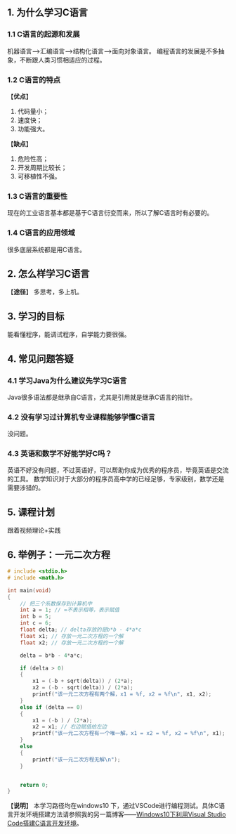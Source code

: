 
## 1. 为什么学习C语言
### 1.1 C语言的起源和发展
机器语言-->汇编语言-->结构化语言-->面向对象语言。
编程语言的发展是不多抽象，不断跟人类习惯相适应的过程。
### 1.2 C语言的特点
【**优点**】 
1. 代码量小；
2. 速度快；
3. 功能强大。

【**缺点**】
1. 危险性高；
2. 开发周期比较长；
3. 可移植性不强。

### 1.3 C语言的重要性
现在的工业语言基本都是基于C语言衍变而来，所以了解C语言时有必要的。

### 1.4 C语言的应用领域
很多底层系统都是用C语言。
## 2. 怎么样学习C语言
【**途径**】
多思考，多上机。

## 3. 学习的目标
能看懂程序，能调试程序，自学能力要很强。

## 4. 常见问题答疑
### 4.1 学习Java为什么建议先学习C语言
Java很多语法都是继承自C语言，尤其是引用就是继承C语言的指针。
### 4.2 没有学习过计算机专业课程能够学懂C语言
没问题。
### 4.3 英语和数学不好能学好C吗？
英语不好没有问题，不过英语好，可以帮助你成为优秀的程序员，毕竟英语是交流的工具。
数学知识对于大部分的程序员高中学的已经足够，专家级别，数学还是需要涉猎的。
## 5. 课程计划
跟着视频理论+实践
## 6. 举例子：一元二次方程
```c
# include <stdio.h>
# include <math.h>

int main(void)
{
    // 把三个系数保存到计算机中
    int a = 1; // =不表示相等，表示赋值
    int b = 5;
    int c = 6;
    float delta; // delta存放的是b*b - 4*a*c
    float x1; // 存放一元二次方程的一个解
    float x2; // 存放一元二次方程的一个解

    delta = b*b - 4*a*c;

    if (delta > 0)
    {
        x1 = (-b + sqrt(delta)) / (2*a);
        x2 = (-b - sqrt(delta)) / (2*a);
        printf("该一元二次方程有两个解，x1 = %f, x2 = %f\n", x1, x2);
    }
    else if (delta == 0)
    {
        x1 = (-b ) / (2*a);
        x2 = x1; // 右边赋值给左边
        printf("该一元二次方程有一个唯一解，x1 = x2 = %f, x2 = %f\n", x1);
    }
    else
    {
        printf("该一元二次方程无解\n");
    }


    return 0;
}
```
【**说明**】
本学习路径均在windows10 下，通过VSCode进行编程测试。具体C语言开发环境搭建方法请参照我的另一篇博客——[Windows10下利用Visual Studio Code搭建C语言开发环境](https://blog.csdn.net/qq_27283619/article/details/103648264)。